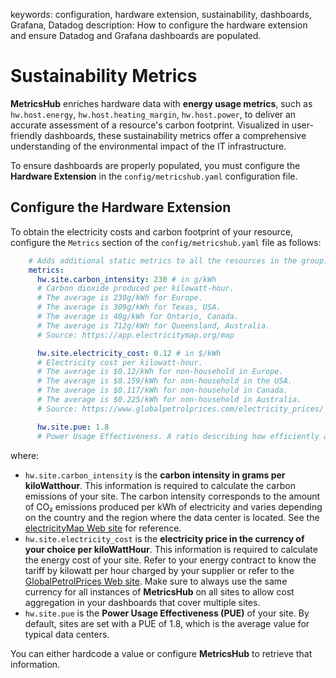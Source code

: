 keywords: configuration, hardware extension, sustainability, dashboards, Grafana, Datadog
description: How to configure the hardware extension and ensure Datadog and Grafana dashboards are populated.

# Sustainability Metrics

**MetricsHub** enriches hardware data with **energy usage metrics**, such as `hw.host.energy`, `hw.host.heating_margin`, `hw.host.power`, to deliver an accurate assessment of a resource's carbon footprint. Visualized in user-friendly dashboards, these sustainability metrics offer a comprehensive understanding of the environmental impact of the IT infrastructure.

To ensure dashboards are properly populated, you must configure the **Hardware Extension** in the `config/metricshub.yaml` configuration file. 

## Configure the Hardware Extension

To obtain the electricity costs and carbon footprint of your resource, configure the `Metrics` section of the `config/metricshub.yaml` file as follows:

```yaml
    # Adds additional static metrics to all the resources in the group.
    metrics:
      hw.site.carbon_intensity: 230 # in g/kWh
      # Carbon dioxide produced per kilowatt-hour.
      # The average is 230g/kWh for Europe.
      # The average is 309g/kWh for Texas, USA.
      # The average is 40g/kWh for Ontario, Canada.
      # The average is 712g/kWh for Queensland, Australia.
      # Source: https://app.electricitymap.org/map

      hw.site.electricity_cost: 0.12 # in $/kWh
      # Electricity cost per kilowatt-hour. 
      # The average is $0.12/kWh for non-household in Europe.
      # The average is $0.159/kWh for non-household in the USA.
      # The average is $0.117/kWh for non-household in Canada.
      # The average is $0.225/kWh for non-household in Australia.
      # Source: https://www.globalpetrolprices.com/electricity_prices/

      hw.site.pue: 1.8
      # Power Usage Effectiveness. A ratio describing how efficiently a computer data center uses energy. The ideal ratio is 1.
```

where:

* `hw.site.carbon_intensity` is the **carbon intensity in grams per kiloWatthour**. This information is required to calculate the carbon emissions of your site. The carbon intensity corresponds to the amount of CO₂ emissions produced per kWh of electricity and varies depending on the country and the region where the data center is located. See the [electricityMap Web site](https://app.electricitymap.org/map) for reference.
* `hw.site.electricity_cost` is the **electricity price in the currency of your choice per kiloWattHour**. This information is required to calculate the energy cost of your site. Refer to your energy contract to know the tariff by kilowatt per hour charged by your supplier or refer to the [GlobalPetrolPrices Web site](https://www.globalpetrolprices.com/electricity_prices/). Make sure to always use the same currency for all instances of **MetricsHub** on all sites to allow cost aggregation in your dashboards that cover multiple sites.
* `hw.site.pue` is the **Power Usage Effectiveness (PUE)** of your site. By default, sites are set with a PUE of 1.8, which is the average value for typical data centers.

You can either hardcode a value or configure **MetricsHub** to retrieve that information.
